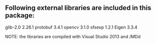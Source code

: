 
Following external libraries are included in this package:
--------------------
glib-2.0  2.26.1
protobuf  3.4.1
opencv    3.1.0
sfsexp    1.2.1
Eigen     3.3.4

NOTE: the libraries are compiled with Visual Studio 2013 and /MDd